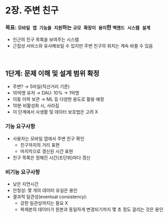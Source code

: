 
# 2장. 주변 친구

### 목표: `모바일 앱 기능을 지원`하는 `규모 확장이 용이`한 `백엔드 시스템 설계`

- 인근의 친구 목록을 보여주는 시스템
- 근접성 서비스와 유사해보일 수 있지만 주변 친구의 위치는 계속 바뀔 수 있음

<br>

## 1단계: 문제 이해 및 설계 범위 확정

- 주변? → 5마일(직선거리 기준)
- 10억명 유저 → DAU: 10% → 1억명
- 이동 이력 보관 → ML 등 다양한 용도로 활용 예정
- 10분 비활성화 시, 사라짐
- 이 단계에서 사생활 및 데이터 보호법은 고려 X

### 기능 요구사항

- 사용자는 모바일 앱에서 주변 친구 확인
    - 친구까지의 거리 표현
    - 마지막으로 갱신된 시간 표현
- 친구 목록은 정해진 시간(초단위)마다 갱신

### 비기능 요구사항

- 낮은 지연시간
- 안정성: 몇 개의 데이터 유실은 용인
- 결과적 일관성(eventual consistency):
    - 강한 일관성까지는 필요 X
    - 복제본의 데이터가 원본과 동일하게 변경되기까지 몇 초 정도 걸리는 것은 용인



